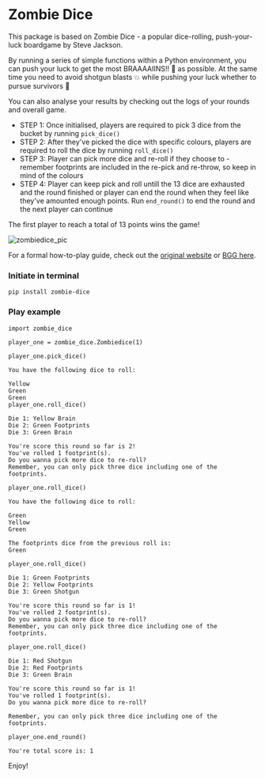 # Zombie Dice

This package is based on Zombie Dice - a popular dice-rolling, push-your-luck boardgame by Steve Jackson.

By running a series of simple functions within a Python environment, you can push your luck to get the most BRAAAAIINS!! 🧠  as possible. At the same time you need to avoid shotgun blasts 💥  while pushing your luck whether to pursue survivors 👣

You can also analyse your results by checking out the logs of your rounds and overall game.

- STEP 1: Once initialised, players are required to pick 3 dice from the bucket by running ```pick_dice()```
- STEP 2: After they've picked the dice with specific colours, players are required to roll the dice by running ```roll_dice()```
- STEP 3: Player can pick more dice and re-roll if they choose to - remember footprints are included in the re-pick and re-throw, so keep in mind of the colours
- STEP 4: Player can keep pick and roll untill the 13 dice are exhausted and the round finished or player can end the round when they feel like they've amounted enough points. Run ```end_round()``` to end the round and the next player can continue

The first player to reach a total of 13 points wins the game!

![zombiedice_pic](https://thebigbox.co.za/wp-content/uploads/2017/08/ZombieDice2.jpg)

For a formal how-to-play guide, check out the [original website](http://www.sjgames.com/dice/zombiedice/) or [BGG here](https://boardgamegeek.com/boardgame/62871/zombie-dice).

### Initiate in terminal

```
pip install zombie-dice
```

### Play example

```
import zombie_dice

player_one = zombie_dice.Zombiedice(1)

player_one.pick_dice()

You have the following dice to roll:

Yellow
Green
Green
player_one.roll_dice()

Die 1: Yellow Brain
Die 2: Green Footprints
Die 3: Green Brain

You're score this round so far is 2!
You've rolled 1 footprint(s).
Do you wanna pick more dice to re-roll?
Remember, you can only pick three dice including one of the footprints.

player_one.roll_dice()

You have the following dice to roll:

Green
Yellow
Green

The footprints dice from the previous roll is:
Green

player_one.roll_dice()

Die 1: Green Footprints
Die 2: Yellow Footprints
Die 3: Green Shotgun

You're score this round so far is 1!
You've rolled 2 footprint(s).
Do you wanna pick more dice to re-roll?
Remember, you can only pick three dice including one of the footprints.

player_one.roll_dice()

Die 1: Red Shotgun
Die 2: Red Footprints
Die 3: Green Brain

You're score this round so far is 1!
You've rolled 1 footprint(s).
Do you wanna pick more dice to re-roll?

Remember, you can only pick three dice including one of the footprints.

player_one.end_round()

You're total score is: 1
```

Enjoy!
